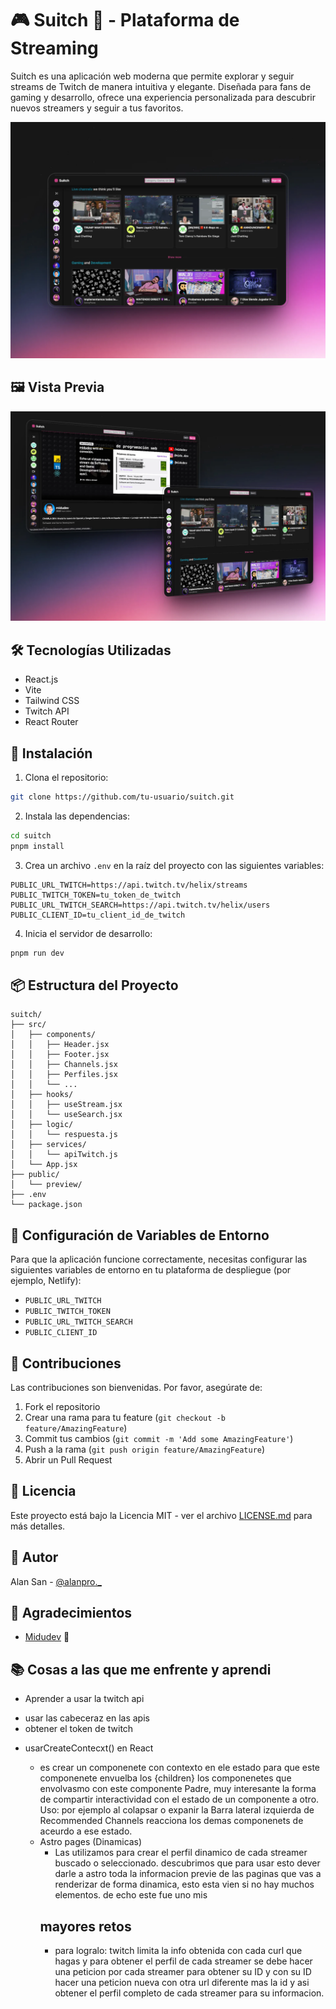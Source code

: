 # 🎮 Suitch 👾 - Plataforma de Streaming

Suitch es una aplicación web moderna que permite explorar y seguir streams de Twitch de manera intuitiva y elegante. Diseñada para fans de gaming y desarrollo, ofrece una experiencia personalizada para descubrir nuevos streamers y seguir a tus favoritos.

![Vista Principal](public/preview/suitch-proyect-md-1.webp)


## 🖼️ Vista Previa

![Vista de Perfil](public/preview/suitch-proyect-md.webp)


## 🛠️ Tecnologías Utilizadas

- React.js
- Vite
- Tailwind CSS
- Twitch API
- React Router

## 🚀 Instalación

1. Clona el repositorio:
```bash
git clone https://github.com/tu-usuario/suitch.git
```

2. Instala las dependencias:
```bash
cd suitch
pnpm install
```

3. Crea un archivo `.env` en la raíz del proyecto con las siguientes variables:
```env
PUBLIC_URL_TWITCH=https://api.twitch.tv/helix/streams
PUBLIC_TWITCH_TOKEN=tu_token_de_twitch
PUBLIC_URL_TWITCH_SEARCH=https://api.twitch.tv/helix/users
PUBLIC_CLIENT_ID=tu_client_id_de_twitch
```

4. Inicia el servidor de desarrollo:
```bash
pnpm run dev
```

## 📦 Estructura del Proyecto

```
suitch/
├── src/
│   ├── components/
│   │   ├── Header.jsx
│   │   ├── Footer.jsx
│   │   ├── Channels.jsx
│   │   ├── Perfiles.jsx
│   │   └── ...
│   ├── hooks/
│   │   ├── useStream.jsx
│   │   └── useSearch.jsx
│   ├── logic/
│   │   └── respuesta.js
│   ├── services/
│   │   └── apiTwitch.js
│   └── App.jsx
├── public/
│   └── preview/
├── .env
└── package.json
```

## 🔑 Configuración de Variables de Entorno

Para que la aplicación funcione correctamente, necesitas configurar las siguientes variables de entorno en tu plataforma de despliegue (por ejemplo, Netlify):

- `PUBLIC_URL_TWITCH`
- `PUBLIC_TWITCH_TOKEN`
- `PUBLIC_URL_TWITCH_SEARCH`
- `PUBLIC_CLIENT_ID`

## 🤝 Contribuciones

Las contribuciones son bienvenidas. Por favor, asegúrate de:

1. Fork el repositorio
2. Crear una rama para tu feature (`git checkout -b feature/AmazingFeature`)
3. Commit tus cambios (`git commit -m 'Add some AmazingFeature'`)
4. Push a la rama (`git push origin feature/AmazingFeature`)
5. Abrir un Pull Request

## 📝 Licencia

Este proyecto está bajo la Licencia MIT - ver el archivo [LICENSE.md](LICENSE.md) para más detalles.

## 👤 Autor

Alan San  - [@alanpro._](https://www.linkedin.com/in/devsan11/)

## 🙏 Agradecimientos
- [Midudev](https://midu.dev/) 💜

## 📚 Cosas a las que me enfrente y aprendi 

- Aprender a usar la twitch api
 * usar las cabeceraz en las apis
 * obtener el token de twitch

- usarCreateContecxt() en React
  * es crear un componenete con contexto en ele estado para que este componenete envuelba los {children} los componenetes que envolvasmo con este componente Padre, muy interesante la forma de compartir interactividad con el estado de un componente a otro. 
  Uso: por ejemplo al colapsar o expanir la Barra lateral izquierda de Recommended Channels reacciona los demas componenets de aceurdo a ese estado. 

  - Astro pages (Dinamicas)    
    * Las utilizamos para crear el perfil dinamico de cada streamer buscado o seleccionado.
    descubrimos que para usar esto dever darle a astro toda la informacion previe de las paginas que vas a renderizar de forma dinamica, esto esta vien si no hay muchos elementos. de echo este fue uno mis
     ## mayores retos
     - para logralo:
      twitch limita la info obtenida con cada curl que hagas y para obtener el perfil de cada streamer se debe hacer una peticion por cada streamer para obtener su ID y con su ID hacer una peticion nueva con otra url diferente mas la id y asi obtener el perfil completo de cada streamer para su informacion.
